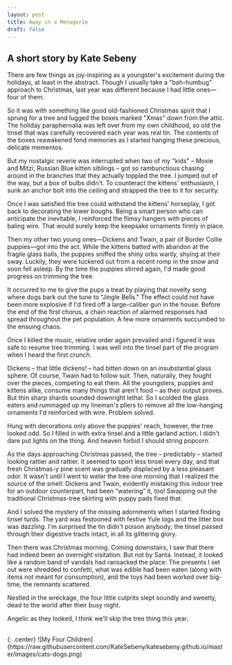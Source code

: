 ```yaml
---
layout: post
title: Away in a Menagerie
draft: false
---
```


## A short story by Kate Sebeny

There are few things as joy-inspiring as a youngster's excitement during the holidays, at least in the abstract. Though I usually take a "bah-humbug" approach to Christmas, last year was different because I had little ones—four of them.

So it was with something like good old-fashioned Christmas spirit that I sprung for a tree and lugged the boxes marked "Xmas" down from the attic. The holiday paraphernalia was left over from my own childhood, so old the tinsel that was carefully recovered each year was real tin. The contents of the boxes reawakened fond memories as I started hanging these precious, delicate mementos.

But my nostalgic reverie was interrupted when two of my "kids" – Moxie and Mitzi, Russian Blue kitten siblings – got so rambunctious chasing around in the branches that they actually toppled the tree. I jumped out of the way, but a box of bulbs didn't. To counteract the kittens' enthusiasm, I sunk an anchor bolt into the ceiling and strapped the tree to it for security.

Once I was satisfied the tree could withstand the kittens' horseplay, I got back to decorating the lower boughs. Being a smart person who can anticipate the inevitable, I reinforced the flimsy hangers with pieces of baling wire. That would surely keep the keepsake ornaments firmly in place.

Then my other two young ones—Dickens and Twain, a pair of Border Collie puppies—got into the act. While the kittens batted with abandon at the fragile glass balls, the puppies sniffed the shiny orbs warily, shying at their sway. Luckily, they were tuckered out from a recent romp in the snow and soon fell asleep. By the time the puppies stirred again, I'd made good progress on trimming the tree.

It occurred to me to give the pups a treat by playing that novelty song where dogs bark out the tune to "Jingle Bells." The effect could not have been more explosive if I'd fired off a large-caliber gun in the house. Before the end of the first chorus, a chain reaction of alarmed responses had spread throughout the pet population. A few more ornaments succumbed to the ensuing chaos.

Once I killed the music, relative order again prevailed and I figured it was safe to resume tree trimming. I was well into the tinsel part of the program when I heard the first crunch.

Dickens – that little dickens! – had bitten down on an insubstantial glass sphere. Of course, Twain had to follow suit. Then, naturally, they fought over the pieces, competing to eat them. All the youngsters, puppies and kittens alike, consume many things that aren't food – as their output proves. But thin sharp shards sounded downright lethal. So I scolded the glass eaters and rummaged up my lineman's pliers to remove all the low-hanging ornaments I'd reinforced with wire. Problem solved.

Hung with decorations only above the puppies' reach, however, the tree looked odd. So I filled in with extra tinsel and a little garland action. I didn't dare put lights on the thing. And heaven forbid I should string popcorn.

As the days approaching Christmas passed, the tree – predictably – started looking rattier and rattier. It seemed to sport less tinsel every day, and that fresh Christmas-y pine scent was gradually displaced by a less pleasant odor. It wasn't until I went to water the tree one morning that I realized the source of the smell: Dickens and Twain, evidently mistaking this indoor tree for an outdoor counterpart, had been “watering” it, too! Swapping out the traditional Christmas-tree skirting with puppy pads fixed that.

And I solved the mystery of the missing adornments when I started finding tinsel turds. The yard was festooned with festive Yule logs and the litter box was dazzling. I'm surprised the tin didn't poison anybody; the tinsel passed through their digestive tracts intact, in all its glittering glory.

Then there was Christmas morning. Coming downstairs, I saw that there had indeed been an overnight visitation. But not by Santa. Instead, it looked like a random band of vandals had ransacked the place: The presents I set out were shredded to confetti, what was edible had been eaten (along with items not meant for consumption), and the toys had been worked over big-time, the remnants scattered.

Nestled in the wreckage, the four little culprits slept soundly and sweetly, dead to the world after their busy night.

Angelic as they looked, I think we'll skip the tree thing this year.

<br />
{: .center}
![My Four Children](https://raw.githubusercontent.com/KateSebeny/katesebeny.github.io/master/images/cats-dogs.png)